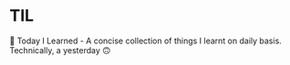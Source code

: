 # TIL
:memo: Today I Learned - A concise collection of things I learnt on daily basis. Technically, a yesterday :upside_down_face:
